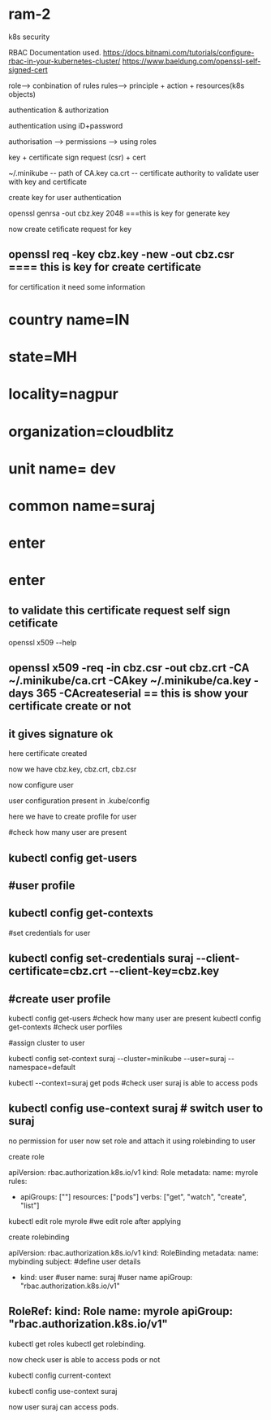 # ram-2



k8s security

RBAC
Documentation used.
https://docs.bitnami.com/tutorials/configure-rbac-in-your-kubernetes-cluster/
https://www.baeldung.com/openssl-self-signed-cert


role--> conbination of rules
rules--> principle + action + resources(k8s objects)


authentication & authorization


authentication using iD+password


authorisation --> permissions --> using roles


key + certificate sign request (csr) + cert


~/.minikube -- path of CA.key ca.crt -- certificate authority to validate user with key and certificate




create key for user authentication

openssl genrsa -out cbz.key 2048    ===this is key for generate key



now create cetificate request for key

openssl req -key cbz.key -new -out cbz.csr  ==== this is key for create certificate
--------------------------------------------
for certification it need some information

# country name=IN
# state=MH
# locality=nagpur
# organization=cloudblitz
# unit name= dev
# common name=suraj
# enter
# enter

to validate this certificate request
self sign cetificate
--------------------
openssl x509 --help

openssl x509 -req -in cbz.csr -out cbz.crt -CA ~/.minikube/ca.crt -CAkey ~/.minikube/ca.key -days 365 -CAcreateserial  == this is show your certificate create or not
----------------------------------------------
it gives signature ok
------------------
here certificate created


now we have cbz.key, cbz.crt, cbz.csr

now configure user


user configuration present in .kube/config


here we have to create profile for user




#check how many user are present

kubectl config get-users 
------------------------------
#user profile
-----------
kubectl config get-contexts
-------------------------
#set credentials for user 

kubectl config set-credentials suraj --client-certificate=cbz.crt --client-key=cbz.key
------------------
#create user profile
-------------------
kubectl config get-users            #check how many user are present
kubectl config get-contexts         #check user porfiles

#assign cluster to user

kubectl config set-context suraj --cluster=minikube --user=suraj --namespace=default

kubectl --context=suraj get pods #check user suraj is able to access pods

kubectl config use-context suraj    # switch user to suraj 
-------------------------------------



no permission for user
now set role and attach it using rolebinding to user



create role

apiVersion: rbac.authorization.k8s.io/v1
kind: Role
metadata:
  name: myrole
rules: 
 - apiGroups: [""]
   resources: ["pods"]
   verbs: ["get", "watch", "create", "list"]


kubectl edit role myrole  #we edit role after applying 




create rolebinding

apiVersion: rbac.authorization.k8s.io/v1
kind: RoleBinding 
metadata: 
  name: mybinding
subject:		       #define user details 
- kind: user		   #user
  name: suraj		   #user name
  apiGroup: "rbac.authorization.k8s.io/v1"

RoleRef:
 kind: Role
 name: myrole
 apiGroup: "rbac.authorization.k8s.io/v1"
-----------------------------------------------

kubectl get roles
kubectl get rolebinding.





now check user is able to access pods or not


kubectl config current-context


kubectl config use-context suraj


now user suraj can access pods.   
